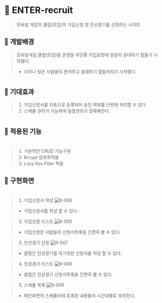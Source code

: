 # 🐐 ENTER-recruit

> 모바일 게임의 클럽(모임)의 가입신청 및 친선경기를 신청하는 사이트<br>


## 🐐 개발배경
> 모바일게임 클럽(모임)을 운영을 하던중 가입요청에 일일이 응대하기 힘들기 시작했다.
> - 너무나 많은 사람들이 문의하고 응대하기 힘들어지기 시작했다.
##
#

## 🔔 기대효과
> 1. 가입신청서를 자동으로 등록되어 승인 여부를 단번에 처리할 수 있다.
> 2. 스케쥴 관리가 가능하여 일정관리가 정확해진다.
#

## 🔨 적용된 기능
#

> 1. 기본적인 CRUD 기능구현
> 2. Bcrypt 암호화적용
> 3. Lucy Xss Filter 적용


## 🔨 구현화면
#

> 1. 가입신청서 작성
> ![K-006](https://user-images.githubusercontent.com/57971757/158525326-d628b197-564c-49ce-9bd8-cd0b603811d1.jpg)
> - 가입신청서를 작성 할 수 있다.

> 2. 가입신청 리스트
> ![K-005](https://user-images.githubusercontent.com/57971757/158525332-69210301-b3e7-41d7-808b-1638aaba5d35.jpg)
> - 가입신청한 사람들의 신청서목록을 간편히 볼 수 있다.

> 3. 친선경기 신청
> ![K-007](https://user-images.githubusercontent.com/57971757/158532181-68c6dd41-c0be-4190-a4a5-f69b01c02b04.jpg)
> - 클럽간 친성경기를 하기위한 신청서를 작성 할 수 있다.

> 4. 친성경기 리스트
> ![K-008](https://user-images.githubusercontent.com/57971757/158532188-2d760790-ac1b-41de-bcfb-3e08a57f8cab.jpg)
> - 클럽간 친성경기 신청서목록을 간편히 볼 수 있다.

> 5. 스케쥴 목록
> ![K-009](https://user-images.githubusercontent.com/57971757/158532191-12e0cb1a-3583-4a74-9b47-e9d5cc854f0e.jpg)
> - 메인화면의 스케쥴러에 등록된 내용들이 시간대별로 보여진다.

